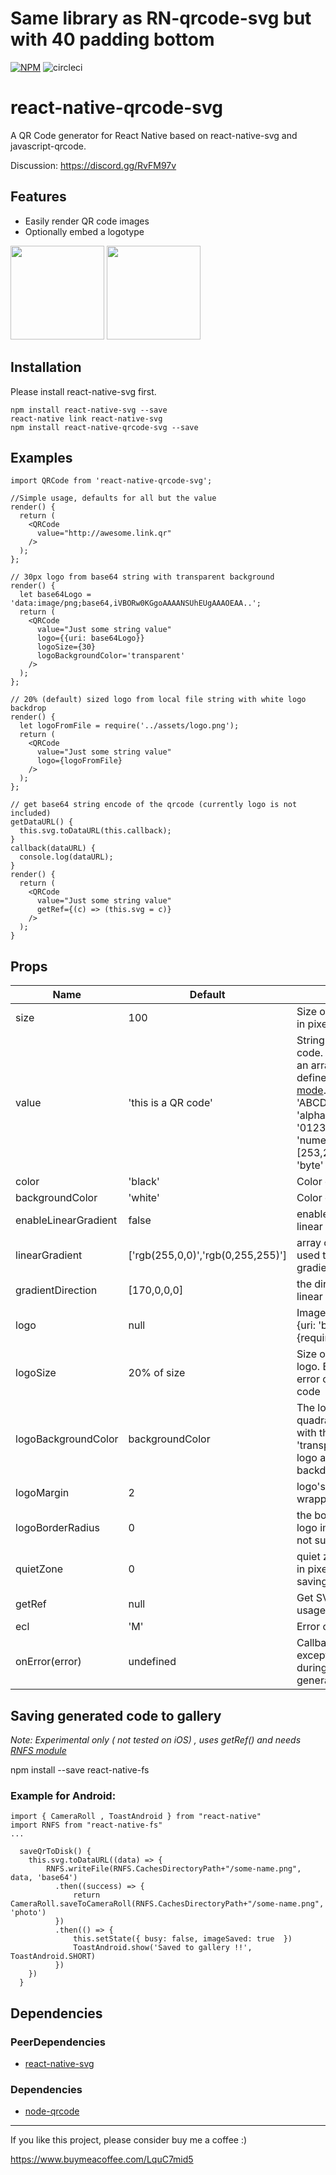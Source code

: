 # Same library as RN-qrcode-svg but with 40 padding bottom


[![NPM](https://nodei.co/npm/react-native-qrcode-svg.png)](https://npmjs.org/package/react-native-qrcode-svg)
![circleci](https://circleci.com/gh/awesomejerry/react-native-qrcode-svg.svg?style=shield&circle-token=185bdd4fed561139178638f5b9f9c48ddefc9288)

# react-native-qrcode-svg

A QR Code generator for React Native based on react-native-svg and javascript-qrcode.

Discussion: https://discord.gg/RvFM97v

## Features

* Easily render QR code images
* Optionally embed a logotype

<img src="https://raw.githubusercontent.com/awesomejerry/react-native-qrcode-svg/master/screenshot/android.png" width="150">
<img src="https://raw.githubusercontent.com/awesomejerry/react-native-qrcode-svg/master/screenshot/ios.png" width="150">

## Installation

Please install react-native-svg first.
```
npm install react-native-svg --save
react-native link react-native-svg
npm install react-native-qrcode-svg --save
```

## Examples

```
import QRCode from 'react-native-qrcode-svg';

//Simple usage, defaults for all but the value
render() {
  return (
    <QRCode
      value="http://awesome.link.qr"
    />
  );
};

```

```
// 30px logo from base64 string with transparent background
render() {
  let base64Logo = 'data:image/png;base64,iVBORw0KGgoAAAANSUhEUgAAAOEAA..';
  return (
    <QRCode
      value="Just some string value"
      logo={{uri: base64Logo}}
      logoSize={30}
      logoBackgroundColor='transparent'
    />
  );
};

```

```
// 20% (default) sized logo from local file string with white logo backdrop
render() {
  let logoFromFile = require('../assets/logo.png');
  return (
    <QRCode
      value="Just some string value"
      logo={logoFromFile}
    />
  );
};

```

```
// get base64 string encode of the qrcode (currently logo is not included)
getDataURL() {
  this.svg.toDataURL(this.callback);
}
callback(dataURL) {
  console.log(dataURL);
}
render() {
  return (
    <QRCode
      value="Just some string value"
      getRef={(c) => (this.svg = c)}
    />
  );
}
```


## Props

Name            | Default    | Description
----------------|------------|--------------
size            | 100        | Size of rendered image in pixels
value           | 'this is a QR code' | String Value of the QR code. Can also accept an array of segments as defined in [Manual mode](https://github.com/soldair/node-qrcode#manual-mode). Ex. [{ data: 'ABCDEFG', mode: 'alphanumeric' }, { data: '0123456', mode: 'numeric' }, { data: [253,254,255], mode: 'byte' }]
color           | 'black'        | Color of the QR code
backgroundColor | 'white'        | Color of the background
enableLinearGradient | false     | enables or disables linear gradient
linearGradient  |  ['rgb(255,0,0)','rgb(0,255,255)']  | array of 2 rgb colors used to create the linear gradient
gradientDirection| [170,0,0,0]  | the direction of the linear gradient
logo | null        | Image source object. Ex. {uri: 'base64string'} or {require('pathToImage')}
logoSize | 20% of size | Size of the imprinted logo. Bigger logo = less error correction in QR code
logoBackgroundColor | backgroundColor        | The logo gets a filled quadratic background with this color. Use 'transparent' if your logo already has its own backdrop.
logoMargin | 2 | logo's distance to its wrapper
logoBorderRadius | 0 | the border-radius of logo image (Android is not supported)
quietZone | 0 | quiet zone around the qr in pixels (useful when saving image to gallery)
getRef          | null       | Get SVG ref for further usage
ecl             | 'M'        | Error correction level
onError(error)  | undefined  | Callback fired when exception happened during the code generating process


## Saving generated code to gallery
 _Note: Experimental only ( not tested on iOS) , uses getRef() and needs [RNFS module](https://github.com/itinance/react-native-fs)_

npm install --save react-native-fs

### Example for Android:
```
import { CameraRoll , ToastAndroid } from "react-native"
import RNFS from "react-native-fs"
...

  saveQrToDisk() {
   	this.svg.toDataURL((data) => {
   		RNFS.writeFile(RNFS.CachesDirectoryPath+"/some-name.png", data, 'base64')
   		  .then((success) => {
   			  return CameraRoll.saveToCameraRoll(RNFS.CachesDirectoryPath+"/some-name.png", 'photo')
   		  })
   		  .then(() => {
   			  this.setState({ busy: false, imageSaved: true  })
   			  ToastAndroid.show('Saved to gallery !!', ToastAndroid.SHORT)
   		  })
   	})
  }
```


## Dependencies

### PeerDependencies

* [react-native-svg](https://github.com/magicismight/react-native-svg)

### Dependencies

* [node-qrcode](https://github.com/soldair/node-qrcode)

---

If you like this project, please consider buy me a coffee :)

https://www.buymeacoffee.com/LquC7mid5
